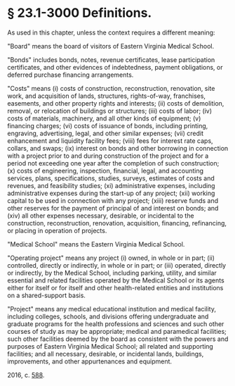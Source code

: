 # § 23.1-3000 Definitions.

<p>As used in this chapter, unless the context requires a different meaning:</p><p>"Board" means the board of visitors of Eastern Virginia Medical School.</p><p>"Bonds" includes bonds, notes, revenue certificates, lease participation certificates, and other evidences of indebtedness, payment obligations, or deferred purchase financing arrangements.</p><p>"Costs" means (i) costs of construction, reconstruction, renovation, site work, and acquisition of lands, structures, rights-of-way, franchises, easements, and other property rights and interests; (ii) costs of demolition, removal, or relocation of buildings or structures; (iii) costs of labor; (iv) costs of materials, machinery, and all other kinds of equipment; (v) financing charges; (vi) costs of issuance of bonds, including printing, engraving, advertising, legal, and other similar expenses; (vii) credit enhancement and liquidity facility fees; (viii) fees for interest rate caps, collars, and swaps; (ix) interest on bonds and other borrowing in connection with a project prior to and during construction of the project and for a period not exceeding one year after the completion of such construction; (x) costs of engineering, inspection, financial, legal, and accounting services, plans, specifications, studies, surveys, estimates of costs and revenues, and feasibility studies; (xi) administrative expenses, including administrative expenses during the start-up of any project; (xii) working capital to be used in connection with any project; (xiii) reserve funds and other reserves for the payment of principal of and interest on bonds; and (xiv) all other expenses necessary, desirable, or incidental to the construction, reconstruction, renovation, acquisition, financing, refinancing, or placing in operation of projects.</p><p>"Medical School" means the Eastern Virginia Medical School.</p><p>"Operating project" means any project (i) owned, in whole or in part; (ii) controlled, directly or indirectly, in whole or in part; or (iii) operated, directly or indirectly, by the Medical School, including parking, utility, and similar essential and related facilities operated by the Medical School or its agents either for itself or for itself and other health-related entities and institutions on a shared-support basis.</p><p>"Project" means any medical educational institution and medical facility, including colleges, schools, and divisions offering undergraduate and graduate programs for the health professions and sciences and such other courses of study as may be appropriate; medical and paramedical facilities; such other facilities deemed by the board as consistent with the powers and purposes of Eastern Virginia Medical School; all related and supporting facilities; and all necessary, desirable, or incidental lands, buildings, improvements, and other appurtenances and equipment.</p><p>2016, c. <a href='http://lis.virginia.gov/cgi-bin/legp604.exe?161+ful+CHAP0588'>588</a>.</p>